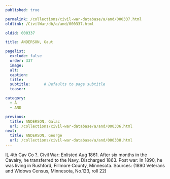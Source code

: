 ```yaml
---
published: true

permalink: /collections/civil-war-database/a/and/000337.html
oldlink: /CivilWar/db/a/and/000337.html

oldid: 000337

title: ANDERSON, Gaut

pagelist:
  exclude: false
  order: 337
  image: 
  alt:
  caption:
  title:
  subtitle:      # Defaults to page subtitle
  teaser:

category: 
  - A 
  - AND

previous:
  title: ANDERSON, Galac
  url: /collections/civil-war-database/a/and/000336.html  
next:
  title: ANDERSON, George
  url: /collections/civil-war-database/a/and/000338.html   
---
```

IL 4th Cav Co ?. Civil War: Enlisted Aug 1861. After six months in the Cavalry, he transferred to the Navy. Discharged 1863. Post war: In 1890, he was living in Rushford, Fillmore County, Minnesota. Sources: (1890 Veterans and Widows Census, Minnesota, No.123, roll 22)